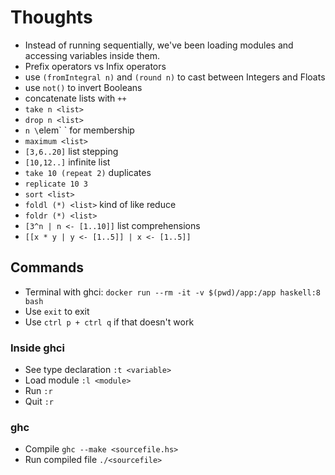 # Thoughts
* Instead of running sequentially, we've been loading modules and accessing variables inside them.
* Prefix operators vs Infix operators
* use `(fromIntegral n)` and `(round n)` to cast between Integers and Floats
* use `not()` to invert Booleans
* concatenate lists with `++`
* `take n <list>`
* `drop n <list>`
* `n \`elem\` <list>` for membership
* `maximum <list>`
* `[3,6..20]` list stepping
* `[10,12..]` infinite list
* `take 10 (repeat 2)` duplicates
* `replicate 10 3`
* `sort <list>`
* `foldl (*) <list>` kind of like reduce
* `foldr (*) <list>`
* `[3^n | n <- [1..10]]` list comprehensions
* `[[x * y | y <- [1..5]] | x <- [1..5]]`

## Commands
* Terminal with ghci: `docker run --rm -it -v $(pwd)/app:/app haskell:8 bash`
 * Use `exit` to exit
 * Use `ctrl p + ctrl q` if that doesn't work

### Inside ghci
* See type declaration `:t <variable>`
* Load module `:l <module>`
* Run `:r`
* Quit `:r`

### ghc
* Compile `ghc --make <sourcefile.hs>`
* Run compiled file `./<sourcefile>`